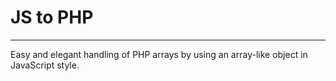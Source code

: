 # JS to PHP

------

Easy and elegant handling of PHP arrays by using an array-like object in JavaScript style.